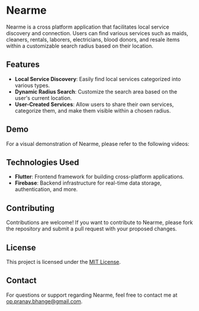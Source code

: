 
# Nearme

Nearme is a cross platform application that facilitates local service discovery and connection. Users can find various services such as maids, cleaners, rentals, laborers, electricians, blood donors, and resale items within a customizable search radius based on their location.

## Features

- **Local Service Discovery**: Easily find local services categorized into various types.
- **Dynamic Radius Search**: Customize the search area based on the user's current location.
- **User-Created Services**: Allow users to share their own services, categorize them, and make them visible within a chosen radius.

## Demo

For a visual demonstration of Nearme, please refer to the following videos:



## Technologies Used

- **Flutter**: Frontend framework for building cross-platform applications.
- **Firebase**: Backend infrastructure for real-time data storage, authentication, and more.



## Contributing

Contributions are welcome! If you want to contribute to Nearme, please fork the repository and submit a pull request with your proposed changes.

## License

This project is licensed under the [MIT License](link-to-license-file).

## Contact

For questions or support regarding Nearme, feel free to contact me at [op.pranay.bhange@gmail.com](mailto:op.pranay.bhange@gmail.com).
